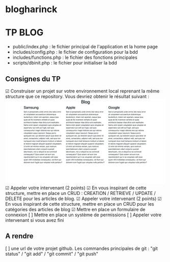 # blogharinck

# TP BLOG
- public/index.php : le fichier principal de l'application et la home page
- includes/config.php : le fichier de configuration pour la bdd
- includes/functions.php : le fichier des fonctions principales
- scripts/dbinit.php : le fichier pour initialiser la bdd

## Consignes du TP
☑  Construiser un projet sur votre environnement local reprenant la même structure que ce repository. Vous devriez obtenir le résultat suivant :
![screenshot](docs/screencapture.png)
☑  Appeler votre intervenant (2 points)
☑  En vous inspirant de cette structure, mettre en place un CRUD :  CREATION / RETRIEVE / UPDATE / DELETE pour les articles de blog.
☑  Appeler votre intervenant (2 points)
☑  En vous inspirant de cette structure, mettre en place un CRUD pour les catégories des articles de blog
☑ Mettre en place un formulaire de connexion
[ ] Mettre en place un système de permissions
[ ] Appeler votre intervenant si vous avez fini

## A rendre
[ ] une url de votre projet github. Les commandes principales de git : "git status" / "git add" / "git commit" / "git push"